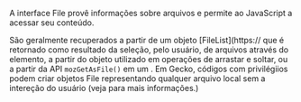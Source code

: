 A interface File provê informações sobre arquivos e permite ao JavaScript  a acessar seu conteúdo.

São geralmente recuperados a partir de um objeto [FileList](https:// que é retornado como resultado da seleção, pelo usuário, de arquivos através do elemento, a partir do objeto  utilizado em operações de arrastar e soltar, ou a partir da API `mozGetAsFile()` em um . Em Gecko, códigos com privilégiios podem criar objetos File representando qualquer arquivo local sem a intereção do usuário (veja  para mais informações.)
